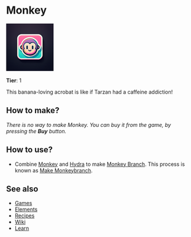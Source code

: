 # Monkey

![](../images/item.monkey.png)

**Tier**: 1

This banana-loving acrobat is like if Tarzan had a caffeine addiction!

## How to make?

_There is no way to make Monkey. You can buy it from the game, by pressing the **Buy** button._

## How to use?

* Combine [Monkey](/wiki/elements/monkey) and [Hydra](/wiki/elements/hydra) to make [Monkey Branch](/wiki/elements/monkey-branch). This process is known as [Make Monkeybranch](/wiki/recipes/make-monkeybranch).

## See also

* [Games](/wiki/games)
* [Elements](/wiki/elements)
* [Recipes](/wiki/recipes)
* [Wiki](/wiki/index)
* [Learn](/learn/index)